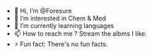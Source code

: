 - 👋 Hi, I’m @Foresure
- 👀 I’m interested in Chem & Med
- 🌱 I’m currently learning languages
- 📫 How to reach me ? Stream the albms I like.
- ⚡ Fun fact: There's no fun facts.

<!---
Foresure/Foresure is a ✨ special ✨ repository because its `README.md` (this file) appears on your GitHub profile.
You can click the Preview link to take a look at your changes.
--->
